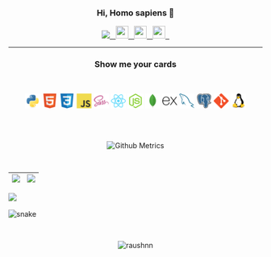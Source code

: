 <h3 align="center">Hi, Homo sapiens 👋</h3>


<p align="center">
 <a target="_blank" href=https://github.com/raushnn>
  <img src=https://img.shields.io/github/followers/raushnn?label=follow%20me&style=social />
  &nbsp;
</a>

<a target="_blank" href=https://codeforces.com/profile/raushnn>
  <img src=https://sta.codeforces.com/s/62449/favicon-32x32.png width="25" height="25" />
  &nbsp;
</a>

<a target="_blank" href=https://twitter.com/raushnn>
  <img height="25" width="25" src="https://abs.twimg.com/favicons/twitter.ico" />
  &nbsp;
</a>

<a target="_blank" href=mailto:raushan026@gmail.com>
  <img height="25" width="25" src="https://ssl.gstatic.com/ui/v1/icons/mail/images/favicon5.ico" />
  &nbsp;
</a>

</p>

<hr>
<h3 align="center">Show me your cards</h3>
<br>

<p align="center">
<img src=https://raw.githubusercontent.com/devicons/devicon/master/icons/python/python-original.svg alt=python width="30" height="30"/>
<img src=https://raw.githubusercontent.com/devicons/devicon/master/icons/html5/html5-original.svg alt=html5 width="30" height="30"/>
<img src=https://raw.githubusercontent.com/devicons/devicon/master/icons/css3/css3-original.svg alt=css3 width="30" height="30"/>
<img src=https://raw.githubusercontent.com/devicons/devicon/master/icons/javascript/javascript-original.svg alt=javascript width="30" height="30"/>
<img src=https://raw.githubusercontent.com/devicons/devicon/master/icons/sass/sass-original.svg alt=sass width="30" height="30"/>
<img src=https://raw.githubusercontent.com/devicons/devicon/master/icons/react/react-original.svg alt=react width="30" height="30"/>
<img src=https://raw.githubusercontent.com/devicons/devicon/master/icons/nodejs/nodejs-original.svg alt=nodejs width="30" height="30"/>
<img src=https://raw.githubusercontent.com/devicons/devicon/master/icons/mongodb/mongodb-original.svg alt=mongodb width="30" height="30"/>
<img src=https://raw.githubusercontent.com/devicons/devicon/master/icons/express/express-original.svg alt=express width="30" height="30"/>
<img src=https://raw.githubusercontent.com/devicons/devicon/master/icons/mysql/mysql-original.svg alt=express width="30" height="30"/>
<img src=https://raw.githubusercontent.com/devicons/devicon/master/icons/postgresql/postgresql-original.svg alt=express width="30" height="30"/>
<img src=https://raw.githubusercontent.com/devicons/devicon/master/icons/git/git-original.svg alt=git width="30" height="30"/>
<img src=https://raw.githubusercontent.com/devicons/devicon/master/icons/linux/linux-original.svg alt=linux width="30" height="30"/>
</p>

<br><br>

<p align="center">

<img width="500" src="https://metrics.lecoq.io/raushnn" alt="Github Metrics">
  
<br>

</p>

<br>

|![](https://github-readme-stats.vercel.app/api?username=raushnn&&show_icons=true&title_color=ffffff&icon_color=bb2acf&text_color=daf7dc&bg_color=151515)|![](https://github-readme-stats.vercel.app/api/top-langs/?username=raushnn&layout=compact&theme=tokyonight&langs_count=10)|
|-|-|

![](https://activity-graph.herokuapp.com/graph?username=raushnn&theme=redical)

![snake](https://raw.githubusercontent.com/raushnn/raushnn/output/github-contribution-grid-snake.svg)

<br>
<p align="center"><p align="center"> <img src="https://komarev.com/ghpvc/?username=raushnn" alt="raushnn"/> </p>  </p>
<br>

